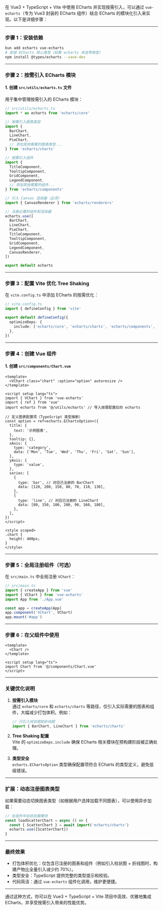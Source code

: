 在 Vue3 + TypeScript + Vite 中使用 ECharts 并实现按需引入，可以通过 `vue-echarts`（专为 Vue3 封装的 ECharts 组件）结合 ECharts 的模块化引入来实现。以下是详细步骤：

---

### 步骤 1：安装依赖
```bash
bun add echarts vue-echarts
# 安装 ECharts 核心类型（如果 echarts 未自带类型）
npm install @types/echarts --save-dev
```

---

### 步骤 2：按需引入 ECharts 模块
#### 1. 创建 `src/utils/echarts.ts` 文件
用于集中管理按需引入的 ECharts 模块：
```typescript
// src/utils/echarts.ts
import * as echarts from 'echarts/core'

// 按需引入图表类型
import {
  BarChart,
  LineChart,
  PieChart,
  // 添加其他需要的图表类型...
} from 'echarts/charts'

// 按需引入组件
import {
  TitleComponent,
  TooltipComponent,
  GridComponent,
  LegendComponent,
  // 添加其他需要的组件...
} from 'echarts/components'

// 引入 Canvas 渲染器（必须）
import { CanvasRenderer } from 'echarts/renderers'

// 注册必需的组件和渲染器
echarts.use([
  BarChart,
  LineChart,
  PieChart,
  TitleComponent,
  TooltipComponent,
  GridComponent,
  LegendComponent,
  CanvasRenderer,
])

export default echarts
```

---

### 步骤 3：配置 Vite 优化 Tree Shaking
在 `vite.config.ts` 中添加 ECharts 的按需优化：
```typescript
// vite.config.ts
import { defineConfig } from 'vite'

export default defineConfig({
  optimizeDeps: {
    include: ['echarts/core', 'echarts/charts', 'echarts/components', 'echarts/renderers'],
  },
})
```

---

### 步骤 4：创建 Vue 组件
#### 1. 创建 `src/components/Chart.vue`
```vue
<template>
  <VChart class="chart" :option="option" autoresize />
</template>

<script setup lang="ts">
import { VChart } from 'vue-echarts'
import { ref } from 'vue'
import echarts from '@/utils/echarts' // 导入按需配置后的 echarts

// 定义图表配置项（TypeScript 类型推断）
const option = ref<echarts.EChartsOption>({
  title: {
    text: '示例图表',
  },
  tooltip: {},
  xAxis: {
    type: 'category',
    data: ['Mon', 'Tue', 'Wed', 'Thu', 'Fri', 'Sat', 'Sun'],
  },
  yAxis: {
    type: 'value',
  },
  series: [
    {
      type: 'bar', // 对应已注册的 BarChart
      data: [120, 200, 150, 80, 70, 110, 130],
    },
    {
      type: 'line', // 对应已注册的 LineChart
      data: [80, 150, 100, 200, 90, 160, 180],
    },
  ],
})
</script>

<style scoped>
.chart {
  height: 400px;
}
</style>
```

---

### 步骤 5：全局注册组件（可选）
在 `src/main.ts` 中全局注册 `VChart`：
```typescript
// src/main.ts
import { createApp } from 'vue'
import { VChart } from 'vue-echarts'
import App from './App.vue'

const app = createApp(App)
app.component('VChart', VChart)
app.mount('#app')
```

---

### 步骤 6：在父组件中使用
```vue
<template>
  <Chart />
</template>

<script setup lang="ts">
import Chart from '@/components/Chart.vue'
</script>
```

---

### 关键优化说明
1. **按需引入模块**  
   通过 `echarts/core` 和 `echarts/charts` 等路径，仅引入实际需要的图表和组件，大幅减少打包体积。例如：
   ```typescript
   // 只引入柱状图和折线图
   import { BarChart, LineChart } from 'echarts/charts'
   ```

2. **Tree Shaking 配置**  
   Vite 的 `optimizeDeps.include` 确保 ECharts 相关模块在预构建阶段被正确处理。

3. **类型安全**  
   `echarts.EChartsOption` 类型确保配置项符合 ECharts 的类型定义，避免低级错误。

---

### 扩展：动态注册图表类型
如果需要动态切换图表类型（如根据用户选择加载不同图表），可以使用异步加载：
```typescript
// 在组件中动态加载模块
const loadScatterChart = async () => {
  const { ScatterChart } = await import('echarts/charts')
  echarts.use([ScatterChart])
}
```

---

### 最终效果
- 打包体积优化：仅包含已注册的图表和组件（例如引入柱状图 + 折线图时，构建产物比全量引入减少约 70%）。
- 类型安全：TypeScript 提供完整的类型提示和校验。
- 代码简洁：通过 `vue-echarts` 组件化调用，维护更便捷。

---

通过这种方式，你可以在 Vue3 + TypeScript + Vite 项目中高效、优雅地集成 ECharts，并享受按需引入带来的性能优势。